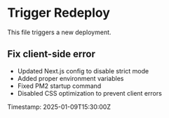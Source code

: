 # Trigger Redeploy

This file triggers a new deployment.

## Fix client-side error
- Updated Next.js config to disable strict mode
- Added proper environment variables
- Fixed PM2 startup command
- Disabled CSS optimization to prevent client errors

Timestamp: 2025-01-09T15:30:00Z